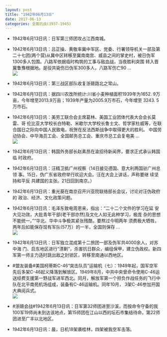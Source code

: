 ```yaml
---
layout: post
title: "1942年06月13日"
date: 2017-06-13
categories: 全面抗战(1937-1945)
---
```


<meta name="referrer" content="no-referrer" />

- 1942年6月13日讯：日军第三师团攻占江西南城。 

- 1942年6月13日讯：吕正操、黄敬率冀中军区、党委、行署领导机关一部及第二十七团(两个营)从冀中区转移至冀南南宫、威县之间的掌史村，被日伪军 1300多人包围。八路军依据临时构筑的工事与敌血战，当夜胜利突围 转入晋冀鲁豫根据地。是役共毙伤日伪军300多人，八路军伤亡90 ... <br/><img src="https://wx1.sinaimg.cn/large/aca367d8ly1fgjvh7xm97j20c809zmx9.jpg" />

- 1942年6月13日讯：第三战区部队收复浙赣路北之常山。 

- 1942年6月13日讯：据四川农改所统计:川省小麦种植面积1939年为1652. 9万 亩，今年增至2013.9万亩；1939年产量为2005.9万市石，今年增至 3243. 5万市石。 

- 1942年6月13日讯：美劳工联合会主席葛林、美国工业团体代表大会会长莫雷、哥 伦比亚大学校长白特勒、米歇尔大学校长鲁士文、哲学家杜威等，在联 合国日之际向中国人民致电，祝贺在反法西斯战争中取得更大的胜利。 中国劳动协会、中华海员工会、全国邮务总工会、重庆市总工会复电美  ... <br/><img src="https://wx3.sinaimg.cn/large/aca367d8ly1fgjmtgghujj20c809z74c.jpg" />

- 1942年6月13日讯：韩国外务部长赵素昂在渝招待新闻界，要求正式承认韩国临 时政府。 

- 1942年6月13日讯：汪精卫抵广州视察（14日接见德国、意大利两国驻广州总领 事。15日，伪广东省政府举行欢迎大会。汪在大会上讲话，声称要继 续坚持和平反 共建国的主张。21日回到南京。） 

- 1942年6月13日讯：重光葵在南京召开兴亚院联络部长会议，讨论对汪伪政府的 政治、经济、文化政策问题。 

- 1942年6月13日讯：毛泽东致电周恩来，指出：“二十二个文件的学习在延 安大见功效，大批青年干部(老干部亦然)及文化人如无此种学习，极庞 杂的思想不能统一。”“华北、华中斗争极其紧张残酷，要熬过今明两年 须费极大牺牲，两年后如能保存现有军队(57万）的一半，全国则保存  ... <br/><img src="https://wx4.sinaimg.cn/large/aca367d8ly1fgjfupia61j20c809074c.jpg" />

- 1942年6月13日讯：日军独立混成第十二旅团一部及伪军共4000余人，对苏中海 门、启东地区进行“清剿”，杀害抗日群众，编组保甲，建立伪政权。新四 军第一师主力适时跳出敌之封锁区，转移至南通以西地区。 

- #盟友装备#美国柯蒂斯C-46“突击队员”运输机（七）：1949年起，国军空军先后多架C-46起义降落到解放区。1949年8月，中共中央曾命令使用C-46运送经费支援第一野战军进军西北。同月，解放军第一个担负作战任务的飞行中队在北平南苑机场组成，装备有C-46运输机。同年10月， 3架C-46参加开国大典阅兵式。 <br/><img src="https://wx1.sinaimg.cn/large/aca367d8ly1fgjcehpmg0j20gn0to791.jpg" />

- #浙赣会战#1942年6月13日讯：日军第32师团进至沙溪，而按命令守备的我100军19师尚未到达该地点，第15师团在江山以西的坛石市集结待命，第22师团进至广丰以北地区。 

- 1942年6月13日讯：晨，日机18架袭桂林，四架被我空军击落。 

